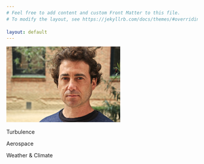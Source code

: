 ```yaml
---
# Feel free to add content and custom Front Matter to this file.
# To modify the layout, see https://jekyllrb.com/docs/themes/#overriding-theme-defaults

layout: default
---
```


<!-- ![Image](assets/Logo.jpg "Turbulent Convection") -->
![Image](assets/Photo.jpg)

<!-- Full Professor  
Universitat Politècnica de Catalunya  
Department of Physics, Division of Aerospace Engineering

School of Telecommunications and Aerospace Engineering  
Campus del Baix Llobregat  
Office 102, Building C3

School of Industrial, Aerospace and Audiovisual Engineering  
Campus de Terrassa  
Office 169, Building GAIA -->

Turbulence

Aerospace

Weather & Climate
